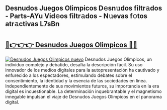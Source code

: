 ## Desnudos Juegos Olimpicos D𝚎sn𝚞dos filtr𝚊dos - Parts-AYu Vid𝚎os filtr𝚊dos - N𝚞evas f𝚘tos atr𝚊ctivas L7sBn

# <h2><a href="http://mb6195.tromn.icu/?c=Desnudos+Juegos+Olimpicos">🔗👉👉👉 Desnudos Juegos Olimpicos 🔗🔗</a></h2>

[![Desnudos Juegos Olimpicos nuevo](https://i.imgur.com/pEAQMta.gif)](http://mb6195.tromn.icu/?c=Desnudos+Juegos+Olimpicos)
Desnudos Juegos Olimpicos, un individuo complejo y debatido, desafía la descripción fácil. Su uso innovador de los medios digitales para la autopresentación ha cautivado y enfurecido a los espectadores, estimulando debates sobre el consentimiento, la identidad y la esencia de las sociedades en línea. Independientemente de sus movimientos futuros, su importancia en la era digital es incuestionable. La determinación inquebrantable y el magnetismo innegable impulsan el viaje de Desnudos Juegos Olimpicos en el panorama digital.
